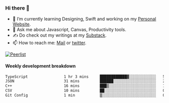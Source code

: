 ### Hi there 👋

- 🌱 I’m currently learning Designing, Swift and working on my [Personal Website](https://kvaishak.com/).
- 💬 Ask me about Javascript, Canvas,  Productivity tools. 
- :writing_hand: Do check out my writings at my [Substack](https://kvaishak.substack.com/).
- 📫 How to reach me: [Mail](mailto:vaishak.kaippanchery@gmail.com) or [twitter](https://twitter.com/kvaishack).

[![Peerlist](https://github-readme-badge.peerlist.io/api/vaishak)](https://peerlist.io/vaishak)

#### Weekly development breakdown

<!--START_SECTION:waka-->

```txt
TypeScript                1 hr 3 mins     ████████████▓░░░░░░░░░░░░   50.09 %
JSON                      31 mins         ██████░░░░░░░░░░░░░░░░░░░   24.60 %
C++                       16 mins         ███▒░░░░░░░░░░░░░░░░░░░░░   12.67 %
CSV                       10 mins         ██░░░░░░░░░░░░░░░░░░░░░░░   08.44 %
Git Config                1 min           ▒░░░░░░░░░░░░░░░░░░░░░░░░   01.26 %
```

<!--END_SECTION:waka-->
